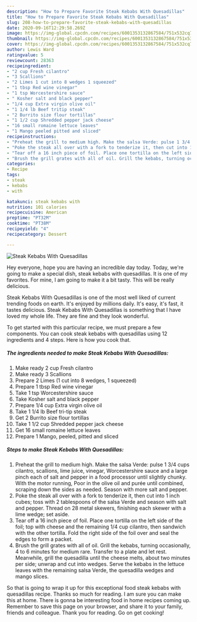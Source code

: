 ```yaml
---
description: "How to Prepare Favorite Steak Kebabs With Quesadillas"
title: "How to Prepare Favorite Steak Kebabs With Quesadillas"
slug: 208-how-to-prepare-favorite-steak-kebabs-with-quesadillas
date: 2020-09-16T12:29:58.269Z
image: https://img-global.cpcdn.com/recipes/6001353132867584/751x532cq70/steak-kebabs-with-quesadillas-recipe-main-photo.jpg
thumbnail: https://img-global.cpcdn.com/recipes/6001353132867584/751x532cq70/steak-kebabs-with-quesadillas-recipe-main-photo.jpg
cover: https://img-global.cpcdn.com/recipes/6001353132867584/751x532cq70/steak-kebabs-with-quesadillas-recipe-main-photo.jpg
author: Lewis Ward
ratingvalue: 5
reviewcount: 28363
recipeingredient:
- "2 cup Fresh cilantro"
- "3 Scallions"
- "2 Limes 1 cut into 8 wedges 1 squeezed"
- "1 tbsp Red wine vinegar"
- "1 tsp Worcestershire sauce"
- " Kosher salt and black pepper"
- "1/4 cup Extra virgin olive oil"
- "1 1/4 lb Beef tritip steak"
- "2 Burrito size flour tortillas"
- "1 1/2 cup Shredded pepper jack cheese"
- "16 small romaine lettuce leaves"
- "1 Mango peeled pitted and sliced"
recipeinstructions:
- "Preheat the grill to medium high. Make the salsa Verde: pulse 1 3/4 cups cilantro, scallions, lime juice, vinegar, Worcestershire sauce and a large pinch each of salt and pepper in a food processor until slightly chunky. With the motor running, Poor in the olive oil and purée until combined, scraping down the sides as needed. Season with more salt and pepper."
- "Poke the steak all over with a fork to tenderize it, then cut into 1 inch cubes; toss with 2 tablespoons of the salsa Verde and season with salt and pepper. Thread on 28 metal skewers, finishing each skewer with a lime wedge; set aside."
- "Tear off a 16 inch piece of foil. Place one tortilla on the left side of the foil; top with cheese and the remaining 1/4 cup cilantro, then sandwich with the other tortilla. Fold the right side of the foil over and seal the edges to form a packet."
- "Brush the grill grates with all of oil. Grill the kebabs, turning occasionally, 4 to 6 minutes for medium rare. Transfer to a plate and let rest. Meanwhile, grill the quesadilla until the cheese melts, about two minutes per side; unwrap and cut into wedges. Serve the kebabs in the lettuce leaves with the remaining salsa Verde, the quesadilla wedges and mango slices."
categories:
- Recipe
tags:
- steak
- kebabs
- with

katakunci: steak kebabs with 
nutrition: 101 calories
recipecuisine: American
preptime: "PT32M"
cooktime: "PT38M"
recipeyield: "4"
recipecategory: Dessert

---
```



![Steak Kebabs With Quesadillas](https://img-global.cpcdn.com/recipes/6001353132867584/751x532cq70/steak-kebabs-with-quesadillas-recipe-main-photo.jpg)

Hey everyone, hope you are having an incredible day today. Today, we're going to make a special dish, steak kebabs with quesadillas. It is one of my favorites. For mine, I am going to make it a bit tasty. This will be really delicious.



Steak Kebabs With Quesadillas is one of the most well liked of current trending foods on earth. It's enjoyed by millions daily. It's easy, it's fast, it tastes delicious. Steak Kebabs With Quesadillas is something that I have loved my whole life. They are fine and they look wonderful.


To get started with this particular recipe, we must prepare a few components. You can cook steak kebabs with quesadillas using 12 ingredients and 4 steps. Here is how you cook that.

<!--inarticleads1-->

##### The ingredients needed to make Steak Kebabs With Quesadillas:

1. Make ready 2 cup Fresh cilantro
1. Make ready 3 Scallions
1. Prepare 2 Limes (1 cut into 8 wedges, 1 squeezed)
1. Prepare 1 tbsp Red wine vinegar
1. Take 1 tsp Worcestershire sauce
1. Take  Kosher salt and black pepper
1. Prepare 1/4 cup Extra virgin olive oil
1. Take 1 1/4 lb Beef tri-tip steak
1. Get 2 Burrito size flour tortillas
1. Take 1 1/2 cup Shredded pepper jack cheese
1. Get 16 small romaine lettuce leaves
1. Prepare 1 Mango, peeled, pitted and sliced




<!--inarticleads2-->

##### Steps to make Steak Kebabs With Quesadillas:

1. Preheat the grill to medium high. Make the salsa Verde: pulse 1 3/4 cups cilantro, scallions, lime juice, vinegar, Worcestershire sauce and a large pinch each of salt and pepper in a food processor until slightly chunky. With the motor running, Poor in the olive oil and purée until combined, scraping down the sides as needed. Season with more salt and pepper.
1. Poke the steak all over with a fork to tenderize it, then cut into 1 inch cubes; toss with 2 tablespoons of the salsa Verde and season with salt and pepper. Thread on 28 metal skewers, finishing each skewer with a lime wedge; set aside.
1. Tear off a 16 inch piece of foil. Place one tortilla on the left side of the foil; top with cheese and the remaining 1/4 cup cilantro, then sandwich with the other tortilla. Fold the right side of the foil over and seal the edges to form a packet.
1. Brush the grill grates with all of oil. Grill the kebabs, turning occasionally, 4 to 6 minutes for medium rare. Transfer to a plate and let rest. Meanwhile, grill the quesadilla until the cheese melts, about two minutes per side; unwrap and cut into wedges. Serve the kebabs in the lettuce leaves with the remaining salsa Verde, the quesadilla wedges and mango slices.




So that is going to wrap it up for this exceptional food steak kebabs with quesadillas recipe. Thanks so much for reading. I am sure you can make this at home. There is gonna be interesting food in home recipes coming up. Remember to save this page on your browser, and share it to your family, friends and colleague. Thank you for reading. Go on get cooking!
